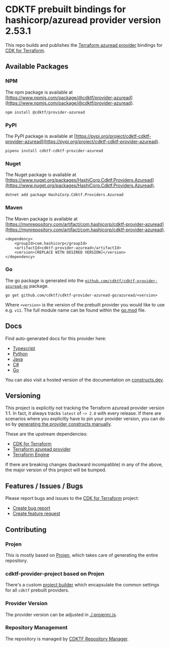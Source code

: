
# CDKTF prebuilt bindings for hashicorp/azuread provider version 2.53.1

This repo builds and publishes the [Terraform azuread provider](https://registry.terraform.io/providers/hashicorp/azuread/2.53.1/docs) bindings for [CDK for Terraform](https://cdk.tf).

## Available Packages

### NPM

The npm package is available at [https://www.npmjs.com/package/@cdktf/provider-azuread](https://www.npmjs.com/package/@cdktf/provider-azuread).

`npm install @cdktf/provider-azuread`

### PyPI

The PyPI package is available at [https://pypi.org/project/cdktf-cdktf-provider-azuread](https://pypi.org/project/cdktf-cdktf-provider-azuread).

`pipenv install cdktf-cdktf-provider-azuread`

### Nuget

The Nuget package is available at [https://www.nuget.org/packages/HashiCorp.Cdktf.Providers.Azuread](https://www.nuget.org/packages/HashiCorp.Cdktf.Providers.Azuread).

`dotnet add package HashiCorp.Cdktf.Providers.Azuread`

### Maven

The Maven package is available at [https://mvnrepository.com/artifact/com.hashicorp/cdktf-provider-azuread](https://mvnrepository.com/artifact/com.hashicorp/cdktf-provider-azuread).

```
<dependency>
    <groupId>com.hashicorp</groupId>
    <artifactId>cdktf-provider-azuread</artifactId>
    <version>[REPLACE WITH DESIRED VERSION]</version>
</dependency>
```

### Go

The go package is generated into the [`github.com/cdktf/cdktf-provider-azuread-go`](https://github.com/cdktf/cdktf-provider-azuread-go) package.

`go get github.com/cdktf/cdktf-provider-azuread-go/azuread/<version>`

Where `<version>` is the version of the prebuilt provider you would like to use e.g. `v11`. The full module name can be found
within the [go.mod](https://github.com/cdktf/cdktf-provider-azuread-go/blob/main/azuread/go.mod#L1) file.

## Docs

Find auto-generated docs for this provider here: 

- [Typescript](./docs/API.typescript.md)
- [Python](./docs/API.python.md)
- [Java](./docs/API.java.md)
- [C#](./docs/API.csharp.md)
- [Go](./docs/API.go.md)

You can also visit a hosted version of the documentation on [constructs.dev](https://constructs.dev/packages/@cdktf/provider-azuread).

## Versioning

This project is explicitly not tracking the Terraform azuread provider version 1:1. In fact, it always tracks `latest` of `~> 2.0` with every release. If there are scenarios where you explicitly have to pin your provider version, you can do so by [generating the provider constructs manually](https://cdk.tf/imports).

These are the upstream dependencies:

- [CDK for Terraform](https://cdk.tf)
- [Terraform azuread provider](https://registry.terraform.io/providers/hashicorp/azuread/2.53.1)
- [Terraform Engine](https://terraform.io)

If there are breaking changes (backward incompatible) in any of the above, the major version of this project will be bumped.

## Features / Issues / Bugs

Please report bugs and issues to the [CDK for Terraform](https://cdk.tf) project:

- [Create bug report](https://cdk.tf/bug)
- [Create feature request](https://cdk.tf/feature)

## Contributing

### Projen

This is mostly based on [Projen](https://github.com/projen/projen), which takes care of generating the entire repository.

### cdktf-provider-project based on Projen

There's a custom [project builder](https://github.com/cdktf/cdktf-provider-project) which encapsulate the common settings for all `cdktf` prebuilt providers.

### Provider Version

The provider version can be adjusted in [./.projenrc.js](./.projenrc.js).

### Repository Management

The repository is managed by [CDKTF Repository Manager](https://github.com/cdktf/cdktf-repository-manager/).
